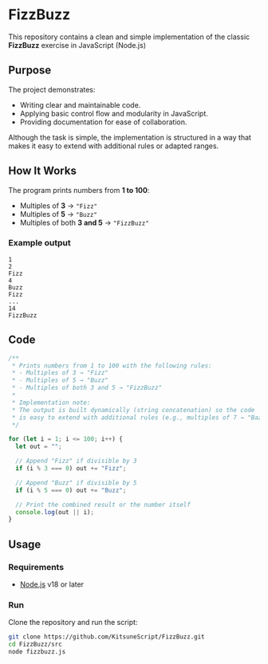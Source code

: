 # FizzBuzz

This repository contains a clean and simple implementation of the classic **FizzBuzz** exercise in JavaScript (Node.js)

## Purpose
The project demonstrates:
- Writing clear and maintainable code.
- Applying basic control flow and modularity in JavaScript.
- Providing documentation for ease of collaboration.

Although the task is simple, the implementation is structured in a way that makes it easy to extend with additional rules or adapted ranges.

## How It Works
The program prints numbers from **1 to 100**:
- Multiples of **3** → `"Fizz"`
- Multiples of **5** → `"Buzz"`
- Multiples of both **3 and 5** → `"FizzBuzz"`

### Example output
```text
1
2
Fizz
4
Buzz
Fizz
...
14
FizzBuzz
```


## Code

```js
/**
 * Prints numbers from 1 to 100 with the following rules:
 * - Multiples of 3 → "Fizz"
 * - Multiples of 5 → "Buzz"
 * - Multiples of both 3 and 5 → "FizzBuzz"
 * 
 * Implementation note:
 * The output is built dynamically (string concatenation) so the code
 * is easy to extend with additional rules (e.g., multiples of 7 → "Bazz").
 */

for (let i = 1; i <= 100; i++) {
  let out = "";

  // Append "Fizz" if divisible by 3
  if (i % 3 === 0) out += "Fizz";

  // Append "Buzz" if divisible by 5
  if (i % 5 === 0) out += "Buzz";

  // Print the combined result or the number itself
  console.log(out || i);
}
```

## Usage

### Requirements
- [Node.js](https://nodejs.org/) v18 or later

### Run
Clone the repository and run the script:

```bash
git clone https://github.com/KitsuneScript/FizzBuzz.git
cd FizzBuzz/src
node fizzbuzz.js
```